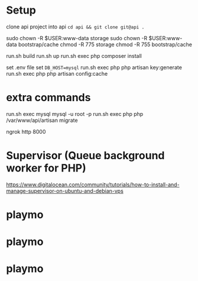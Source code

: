 # Setup

clone api project into api
`cd api && git clone git@api .`

sudo chown -R $USER:www-data storage
sudo chown -R $USER:www-data bootstrap/cache
chmod -R 775 storage
chmod -R 755 bootstrap/cache

run.sh build
run.sh up
run.sh exec php composer install

set .env file
set `DB_HOST=mysql`
run.sh exec php php artisan key:generate
run.sh exec php php artisan config:cache

# extra commands

run.sh exec mysql mysql -u root -p
run.sh exec php php /var/www/api/artisan migrate

ngrok http 8000

# Supervisor (Queue background worker for PHP)

https://www.digitalocean.com/community/tutorials/how-to-install-and-manage-supervisor-on-ubuntu-and-debian-vps
# playmo
# playmo
# playmo
